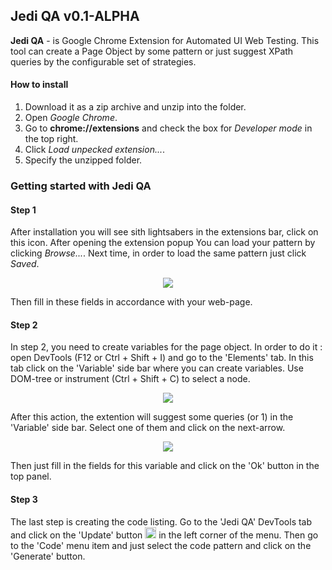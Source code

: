 ## Jedi QA v0.1-ALPHA
**Jedi QA** - is Google Chrome Extension for Automated UI Web Testing. This tool can create a Page Object by some pattern or just suggest XPath queries by the сonfigurable set of strategies.

#### How to install
1. Download it as a zip archive and unzip into the folder.
2. Open *Google Chrome*.
3. Go to **chrome://extensions** and check the box for *Developer mode* in the top right.
4. Click *Load unpecked extension...*.
5. Specify the unzipped folder.

### Getting started with Jedi QA
#### Step 1
After installation you will see sith lightsabers in the extensions bar, click on this icon. After opening the extension popup You can load your pattern by clicking *Browse...*. Next time, in order to load the same pattern just click *Saved*.
<p align="center"><img src ="https://github.com/cyberspaceru/Jedi/blob/master/imgs/root-readme-01.png"/></p>
Then fill in these fields in accordance with your web-page.

#### Step 2
In step 2, you need to create variables for the page object. In order to do it : open DevTools (F12 or Ctrl + Shift + I) and go to the 'Elements' tab. In this tab click on the 'Variable' side bar where you can create variables. Use DOM-tree or instrument (Ctrl + Shift + C) to select a node.

<p align="center"><img src ="https://github.com/cyberspaceru/Jedi/blob/master/imgs/root-readme-02.png"/></p>

After this action, the extention will suggest some queries (or 1) in the 'Variable' side bar. Select one of them and click on the next-arrow.

<p align="center"><img src ="https://github.com/cyberspaceru/Jedi/blob/master/imgs/root-readme-03.png"/></p>

Then just fill in the fields for this variable and click on the 'Ok' button in the top panel.

#### Step 3
The last step is creating the code listing. Go to the 'Jedi QA' DevTools tab and click on the 'Update' button <img src="https://github.com/cyberspaceru/Jedi/blob/master/devtools/tab/img/update.png" height="18"> in the left corner of the menu. Then go to the 'Code' menu item and just select the code pattern and click on the 'Generate' button.

